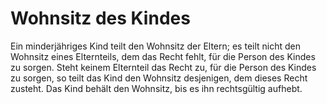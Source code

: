 # Wohnsitz des Kindes

Ein minderjähriges Kind teilt den Wohnsitz der Eltern; es teilt nicht den Wohnsitz eines Elternteils, dem das Recht fehlt, für die Person des Kindes zu sorgen. Steht keinem Elternteil das Recht zu, für die Person des Kindes zu sorgen, so teilt das Kind den Wohnsitz desjenigen, dem dieses Recht zusteht. Das Kind behält den Wohnsitz, bis es ihn rechtsgültig aufhebt. 

